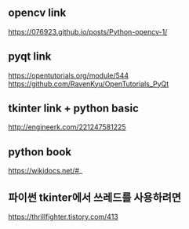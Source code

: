 opencv link
--------------
https://076923.github.io/posts/Python-opencv-1/

pyqt link
--------------
https://opentutorials.org/module/544
https://github.com/RavenKyu/OpenTutorials_PyQt

tkinter link + python basic
------------------
http://engineerk.com/221247581225

python book
----------------
https://wikidocs.net/#_

파이썬 tkinter에서 쓰레드를 사용하려면
----------------------------------
https://thrillfighter.tistory.com/413
